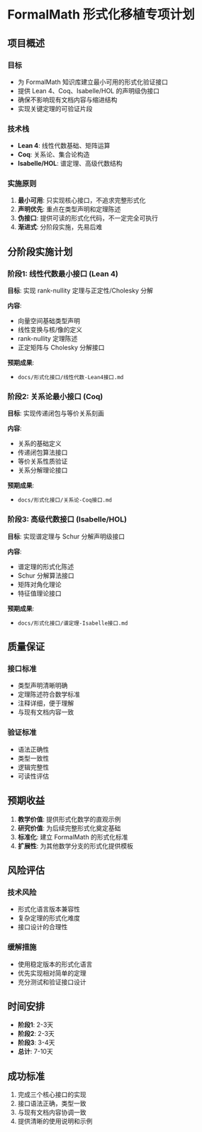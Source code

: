 # FormalMath 形式化移植专项计划

## 项目概述

### 目标

- 为 FormalMath 知识库建立最小可用的形式化验证接口
- 提供 Lean 4、Coq、Isabelle/HOL 的声明级伪接口
- 确保不影响现有文档内容与缩进结构
- 实现关键定理的可验证片段

### 技术栈

- **Lean 4**: 线性代数基础、矩阵运算
- **Coq**: 关系论、集合论构造
- **Isabelle/HOL**: 谱定理、高级代数结构

### 实施原则

1. **最小可用**: 只实现核心接口，不追求完整形式化
2. **声明优先**: 重点在类型声明和定理陈述
3. **伪接口**: 提供可读的形式化代码，不一定完全可执行
4. **渐进式**: 分阶段实施，先易后难

## 分阶段实施计划

### 阶段1: 线性代数最小接口 (Lean 4)

**目标**: 实现 rank-nullity 定理与正定性/Cholesky 分解

**内容**:

- 向量空间基础类型声明
- 线性变换与核/像的定义
- rank-nullity 定理陈述
- 正定矩阵与 Cholesky 分解接口

**预期成果**:

- `docs/形式化接口/线性代数-Lean4接口.md`

### 阶段2: 关系论最小接口 (Coq)

**目标**: 实现传递闭包与等价关系刻画

**内容**:

- 关系的基础定义
- 传递闭包算法接口
- 等价关系性质验证
- 关系分解理论接口

**预期成果**:

- `docs/形式化接口/关系论-Coq接口.md`

### 阶段3: 高级代数接口 (Isabelle/HOL)

**目标**: 实现谱定理与 Schur 分解声明级接口

**内容**:

- 谱定理的形式化陈述
- Schur 分解算法接口
- 矩阵对角化理论
- 特征值理论接口

**预期成果**:

- `docs/形式化接口/谱定理-Isabelle接口.md`

## 质量保证

### 接口标准

- 类型声明清晰明确
- 定理陈述符合数学标准
- 注释详细，便于理解
- 与现有文档内容一致

### 验证标准

- 语法正确性
- 类型一致性
- 逻辑完整性
- 可读性评估

## 预期收益

1. **教学价值**: 提供形式化数学的直观示例
2. **研究价值**: 为后续完整形式化奠定基础
3. **标准化**: 建立 FormalMath 的形式化标准
4. **扩展性**: 为其他数学分支的形式化提供模板

## 风险评估

### 技术风险

- 形式化语言版本兼容性
- 复杂定理的形式化难度
- 接口设计的合理性

### 缓解措施

- 使用稳定版本的形式化语言
- 优先实现相对简单的定理
- 充分测试和验证接口设计

## 时间安排

- **阶段1**: 2-3天
- **阶段2**: 2-3天  
- **阶段3**: 3-4天
- **总计**: 7-10天

## 成功标准

1. 完成三个核心接口的实现
2. 接口语法正确，类型一致
3. 与现有文档内容协调一致
4. 提供清晰的使用说明和示例
